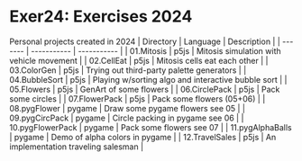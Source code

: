 # Exer24: Exercises 2024
Personal projects created in 2024
| Directory | Language | Description |
| ------- | ----------- | ----------- |
| 01.Mitosis | p5js | Mitosis simulation with vehicle movement | 
| 02.CellEat | p5js | Mitosis cells eat each other |
| 03.ColorGen | p5js | Trying out third-party palette generators |
| 04.BubbleSort | p5js | Playing w/sorting algo and interactive bubble sort |
| 05.Flowers | p5js | GenArt of some flowers |
| 06.CirclePack | p5js | Pack some circles |
| 07.FlowerPack | p5js | Pack some flowers (05+06) |
| 08.pygFlower | pygame | Draw some pygame flowers see 05 |
| 09.pygCircPack | pygame | Circle packing in pygame see 06 |
| 10.pygFlowerPack | pygame | Pack some flowers see 07 |
| 11.pygAlphaBalls | pygame | Demo of alpha colors in pygame |
| 12.TravelSales | p5js | An implementation traveling salesman |

